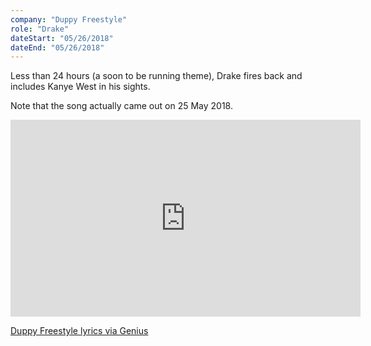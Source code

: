 ```yaml
---
company: "Duppy Freestyle"
role: "Drake"
dateStart: "05/26/2018"
dateEnd: "05/26/2018"
---
```


Less than 24 hours (a soon to be running theme), Drake fires back and includes Kanye West in his sights.

Note that the song actually came out on 25 May 2018.

<iframe width="560" height="315" src="https://www.youtube.com/embed/Qr_QLv1TPcY?si=vSO2GYa91G9ALZ5q" title="YouTube video player" frameborder="0" allow="accelerometer; autoplay; clipboard-write; encrypted-media; gyroscope; picture-in-picture; web-share" referrerpolicy="strict-origin-when-cross-origin" allowfullscreen></iframe>

[Duppy Freestyle lyrics via Genius](https://genius.com/Drake-duppy-freestyle-lyrics)
